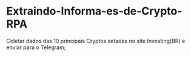 # Extraindo-Informa-es-de-Crypto-RPA
Coletar dados das 10 principais Cryptos setadas no site Investing(BR) e enviar para o Telegram;
